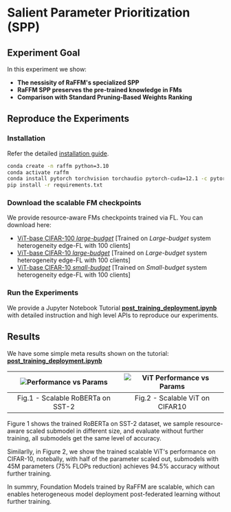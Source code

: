 # Salient Parameter Prioritization (SPP)

## Experiment Goal

In this experiment we show:

- **The nessisity of RaFFM's specialized SPP**
- **RaFFM SPP preserves the pre-trained knowledge in FMs**
- **Comparison with Standard Pruning-Based Weights Ranking**

## Reproduce the Experiments

### Installation

Refer the detailed [installation guide](../../README.md).

```bash
conda create -n raffm python=3.10
conda activate raffm
conda install pytorch torchvision torchaudio pytorch-cuda=12.1 -c pytorch -c nvidia
pip install -r requirements.txt
```

### Download the scalable FM checkpoints

We provide resource-aware FMs checkpoints trained via FL. You can download here:

- [ViT-base CIFAR-100 _large-budget_](https://iowastate-my.sharepoint.com/:f:/g/personal/yusx_iastate_edu/El-nYhaOiINOoLHXsqqXqAkBOUEc_ohu-gGK0ms8neEFDQ) [Trained on *Large-budget* system heterogeneity edge-FL with 100 clients]
- [ViT-base CIFAR-10 _large-budget_](https://iowastate-my.sharepoint.com/:f:/g/personal/yusx_iastate_edu/EkAE4V6VyO1JnpN9j-0QznUBjtREcIVttgVL9sjeP7mfvA) [Trained on *Large-budget* system heterogeneity edge-FL with 100 clients]
- [ViT-base CIFAR-10 _small-budget_](https://iowastate-my.sharepoint.com/:u:/g/personal/yusx_iastate_edu/EYVquHHGqFBLlwZpSrfVTUYBJDcOCvD3Cw2AWk3BdseWjQ) [Trained on *Small-budget* system heterogeneity edge-FL with 100 clients]

### Run the Experiments

We provide a Jupyter Notebook Tutorial **[post_training_deployment.ipynb](./post_training_deployment.ipynb)** with detailed instruction and high level APIs to reproduce our experiments.

## Results

We have some simple meta results shown on the tutorial: **[post_training_deployment.ipynb](./post_training_deployment.ipynb)**

| ![Performance vs Params](./figures/RoBERTa_performance_vs_params.png) | ![ViT Performance vs Params](./figures/vit_performance_vs_params.png) |
| :-------------------------------------------------------------------: | :-------------------------------------------------------------------: |
|                   Fig.1 - Scalable RoBERTa on SST-2                   |                    Fig.2 - Scalable ViT on CIFAR10                    |

Figure 1 shows the trained RoBERTa on SST-2 dataset, we sample resource-aware scaled submodel in different size, and evaluate without further training, all submodels get the same level of accuracy.

Similarlly, in Figure 2, we show the trained scalable ViT's performance on CIFAR-10, notebally, with half of the parameter scaled out, submodels with 45M parameters (75% FLOPs reduction) achieves 94.5% accuracy without further training.

In summry, Foundation Models trained by RaFFM are scalable, which can enables heterogeneous model deployment post-federated learning without further training.
